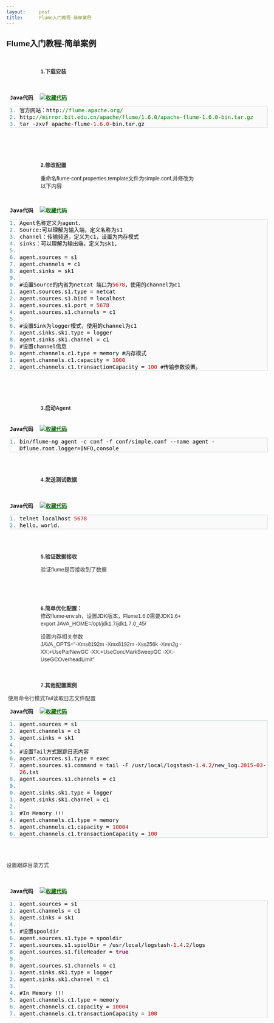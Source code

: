 ```yaml
---
layout:     post
title:      Flume入门教程-简单案例
---
```

<div id="article_content" class="article_content clearfix csdn-tracking-statistics" data-pid="blog" data-mod="popu_307" data-dsm="post">
								            <link rel="stylesheet" href="https://csdnimg.cn/release/phoenix/template/css/ck_htmledit_views-f76675cdea.css">
						<div class="htmledit_views" id="content_views">
                
<h2 style="line-height:1.5em;font-family:Helvetica, Tahoma, Arial, sans-serif;">
<strong>Flume入门教程-简单案例</strong></h2>
<p style="font-family:Helvetica, Tahoma, Arial, sans-serif;font-size:14px;">
 </p>
<p style="margin-left:90px;font-size:14px;color:rgb(51,51,51);font-family:Arial, sans-serif;line-height:20px;">
<strong>1.下载安装</strong></p>
<p style="margin-left:90px;font-size:14px;color:rgb(51,51,51);font-family:Arial, sans-serif;line-height:20px;">
 </p>
<div class="dp-highlighter" style="font-family:Monaco, 'DejaVu Sans Mono', 'Bitstream Vera Sans Mono', Consolas, 'Courier New', monospace;width:679px;overflow:auto;margin-left:9px;">
<div class="bar">
<div class="tools" style="font-weight:bold;">Java代码  <a title="收藏这段代码" style="color:rgb(0,102,0);text-decoration:underline;"><img class="star" src="http://corejava2008.iteye.com/images/icon_star.png" alt="收藏代码" style="border:0px;"></a></div>
</div>
<ol start="1" class="dp-j" style="font-size:1em;line-height:1.4em;border:1px solid rgb(209,215,220);color:rgb(43,145,175);"><li style="font-size:1em;border-left:1px solid rgb(209,215,220);background-color:rgb(250,250,250);line-height:18px;">
<span style="color:#000000;">官方网站：http:<span class="comment" style="color:rgb(0,130,0);border:0px;">//flume.apache.org/</span>  </span></li><li style="font-size:1em;border-left:1px solid rgb(209,215,220);background-color:rgb(250,250,250);line-height:18px;">
<span style="color:#000000;">http:<span class="comment" style="color:rgb(0,130,0);border:0px;">//mirror.bit.edu.cn/apache/flume/1.6.0/apache-flume-1.6.0-bin.tar.gz</span>  </span></li><li style="font-size:1em;border-left:1px solid rgb(209,215,220);background-color:rgb(250,250,250);line-height:18px;">
<span style="color:#000000;">tar -zxvf apache-flume-<span class="number" style="color:rgb(192,0,0);">1.6</span>.<span class="number" style="color:rgb(192,0,0);">0</span>-bin.tar.gz  </span></li></ol></div>
<p style="font-family:Helvetica, Tahoma, Arial, sans-serif;font-size:14px;">
 </p>
<p style="font-family:Helvetica, Tahoma, Arial, sans-serif;font-size:14px;">
 </p>
<p style="margin-left:90px;font-size:14px;color:rgb(51,51,51);font-family:Arial, sans-serif;line-height:20px;">
<strong>2.修改配置</strong></p>
<p style="margin-left:90px;font-family:Helvetica, Tahoma, Arial, sans-serif;font-size:14px;">
重命名flume-conf.properties.template文件为simple.conf,并修改为以下内容</p>
<p style="margin-left:90px;font-family:Helvetica, Tahoma, Arial, sans-serif;font-size:14px;">
 </p>
<div class="dp-highlighter" style="font-family:Monaco, 'DejaVu Sans Mono', 'Bitstream Vera Sans Mono', Consolas, 'Courier New', monospace;width:679px;overflow:auto;margin-left:9px;">
<div class="bar">
<div class="tools" style="font-weight:bold;">Java代码  <a title="收藏这段代码" style="color:rgb(0,102,0);text-decoration:underline;"><img class="star" src="http://corejava2008.iteye.com/images/icon_star.png" alt="收藏代码" style="border:0px;"></a></div>
</div>
<ol start="1" class="dp-j" style="font-size:1em;line-height:1.4em;border:1px solid rgb(209,215,220);color:rgb(43,145,175);"><li style="font-size:1em;border-left:1px solid rgb(209,215,220);background-color:rgb(250,250,250);line-height:18px;">
<span style="color:#000000;">Agent名称定义为agent.   </span></li><li style="font-size:1em;border-left:1px solid rgb(209,215,220);background-color:rgb(250,250,250);line-height:18px;">
<span style="color:#000000;">Source:可以理解为输入端，定义名称为s1  </span></li><li style="font-size:1em;border-left:1px solid rgb(209,215,220);background-color:rgb(250,250,250);line-height:18px;">
<span style="color:#000000;">channel：传输频道，定义为c1，设置为内存模式  </span></li><li style="font-size:1em;border-left:1px solid rgb(209,215,220);background-color:rgb(250,250,250);line-height:18px;">
<span style="color:#000000;">sinks：可以理解为输出端，定义为sk1,  </span></li><li style="font-size:1em;border-left:1px solid rgb(209,215,220);background-color:rgb(250,250,250);line-height:18px;">
<span style="color:#000000;">  </span></li><li style="font-size:1em;border-left:1px solid rgb(209,215,220);background-color:rgb(250,250,250);line-height:18px;">
<span style="color:#000000;">agent.sources = s1    </span></li><li style="font-size:1em;border-left:1px solid rgb(209,215,220);background-color:rgb(250,250,250);line-height:18px;">
<span style="color:#000000;">agent.channels = c1  </span></li><li style="font-size:1em;border-left:1px solid rgb(209,215,220);background-color:rgb(250,250,250);line-height:18px;">
<span style="color:#000000;">agent.sinks = sk1  </span></li><li style="font-size:1em;border-left:1px solid rgb(209,215,220);background-color:rgb(250,250,250);line-height:18px;">
<span style="color:#000000;">  </span></li><li style="font-size:1em;border-left:1px solid rgb(209,215,220);background-color:rgb(250,250,250);line-height:18px;">
<span style="color:#000000;">#设置Source的内省为netcat 端口为<span class="number" style="color:rgb(192,0,0);">5678</span>，使用的channel为c1  </span></li><li style="font-size:1em;border-left:1px solid rgb(209,215,220);background-color:rgb(250,250,250);line-height:18px;">
<span style="color:#000000;">agent.sources.s1.type = netcat  </span></li><li style="font-size:1em;border-left:1px solid rgb(209,215,220);background-color:rgb(250,250,250);line-height:18px;">
<span style="color:#000000;">agent.sources.s1.bind = localhost  </span></li><li style="font-size:1em;border-left:1px solid rgb(209,215,220);background-color:rgb(250,250,250);line-height:18px;">
<span style="color:#000000;">agent.sources.s1.port = <span class="number" style="color:rgb(192,0,0);">5678</span>  </span></li><li style="font-size:1em;border-left:1px solid rgb(209,215,220);background-color:rgb(250,250,250);line-height:18px;">
<span style="color:#000000;">agent.sources.s1.channels = c1  </span></li><li style="font-size:1em;border-left:1px solid rgb(209,215,220);background-color:rgb(250,250,250);line-height:18px;">
<span style="color:#000000;">  </span></li><li style="font-size:1em;border-left:1px solid rgb(209,215,220);background-color:rgb(250,250,250);line-height:18px;">
<span style="color:#000000;">#设置Sink为logger模式，使用的channel为c1  </span></li><li style="font-size:1em;border-left:1px solid rgb(209,215,220);background-color:rgb(250,250,250);line-height:18px;">
<span style="color:#000000;">agent.sinks.sk1.type = logger  </span></li><li style="font-size:1em;border-left:1px solid rgb(209,215,220);background-color:rgb(250,250,250);line-height:18px;">
<span style="color:#000000;">agent.sinks.sk1.channel = c1  </span></li><li style="font-size:1em;border-left:1px solid rgb(209,215,220);background-color:rgb(250,250,250);line-height:18px;">
<span style="color:#000000;">#设置channel信息  </span></li><li style="font-size:1em;border-left:1px solid rgb(209,215,220);background-color:rgb(250,250,250);line-height:18px;">
<span style="color:#000000;">agent.channels.c1.type = memory #内存模式  </span></li><li style="font-size:1em;border-left:1px solid rgb(209,215,220);background-color:rgb(250,250,250);line-height:18px;">
<span style="color:#000000;">agent.channels.c1.capacity = <span class="number" style="color:rgb(192,0,0);">1000</span>     </span></li><li style="font-size:1em;border-left:1px solid rgb(209,215,220);background-color:rgb(250,250,250);line-height:18px;">
<span style="color:#000000;">agent.channels.c1.transactionCapacity = <span class="number" style="color:rgb(192,0,0);">100</span> #传输参数设置。  </span></li></ol></div>
<p style="margin-left:90px;font-family:Helvetica, Tahoma, Arial, sans-serif;font-size:14px;">
 </p>
<p style="font-family:Helvetica, Tahoma, Arial, sans-serif;font-size:14px;">
 </p>
<p style="margin-left:90px;font-size:14px;color:rgb(51,51,51);font-family:Arial, sans-serif;line-height:20px;">
<strong>3.启动Agent</strong><br><br></p>
<div class="dp-highlighter" style="font-family:Monaco, 'DejaVu Sans Mono', 'Bitstream Vera Sans Mono', Consolas, 'Courier New', monospace;width:679px;overflow:auto;margin-left:9px;">
<div class="bar">
<div class="tools" style="font-weight:bold;">Java代码  <a title="收藏这段代码" style="color:rgb(0,102,0);text-decoration:underline;"><img class="star" src="http://corejava2008.iteye.com/images/icon_star.png" alt="收藏代码" style="border:0px;"></a></div>
</div>
<ol start="1" class="dp-j" style="font-size:1em;line-height:1.4em;border:1px solid rgb(209,215,220);color:rgb(43,145,175);"><li style="font-size:1em;border-left:1px solid rgb(209,215,220);background-color:rgb(250,250,250);line-height:18px;">
<span style="color:#000000;">bin/flume-ng agent -c conf -f conf/simple.conf --name agent -Dflume.root.logger=INFO,console  </span></li></ol></div>
<p style="margin-left:90px;font-size:14px;color:rgb(51,51,51);font-family:Arial, sans-serif;line-height:20px;">
 </p>
<p style="margin-left:90px;font-size:14px;color:rgb(51,51,51);font-family:Arial, sans-serif;line-height:20px;">
<strong>4.发送测试数据</strong></p>
<p style="margin-left:90px;font-size:14px;color:rgb(51,51,51);font-family:Arial, sans-serif;line-height:20px;">
 </p>
<div class="dp-highlighter" style="font-family:Monaco, 'DejaVu Sans Mono', 'Bitstream Vera Sans Mono', Consolas, 'Courier New', monospace;width:679px;overflow:auto;margin-left:9px;">
<div class="bar">
<div class="tools" style="font-weight:bold;">Java代码  <a title="收藏这段代码" style="color:rgb(0,102,0);text-decoration:underline;"><img class="star" src="http://corejava2008.iteye.com/images/icon_star.png" alt="收藏代码" style="border:0px;"></a></div>
</div>
<ol start="1" class="dp-j" style="font-size:1em;line-height:1.4em;border:1px solid rgb(209,215,220);color:rgb(43,145,175);"><li style="font-size:1em;border-left:1px solid rgb(209,215,220);background-color:rgb(250,250,250);line-height:18px;">
<span style="color:#000000;">telnet localhost <span class="number" style="color:rgb(192,0,0);">5678</span>  </span></li><li style="font-size:1em;border-left:1px solid rgb(209,215,220);background-color:rgb(250,250,250);line-height:18px;">
<span style="color:#000000;">hello，world.  </span></li></ol></div>
<p style="margin-left:90px;font-size:14px;color:rgb(51,51,51);font-family:Arial, sans-serif;line-height:20px;">
 </p>
<p style="margin-left:90px;font-size:14px;color:rgb(51,51,51);font-family:Arial, sans-serif;line-height:20px;">
<strong>5.验证数据接收</strong></p>
<p style="margin-left:90px;font-size:14px;color:rgb(51,51,51);font-family:Arial, sans-serif;line-height:20px;">
验证flume是否接收到了数据</p>
<p style="margin-left:90px;font-size:14px;color:rgb(51,51,51);font-family:Arial, sans-serif;line-height:20px;">
 </p>
<p style="margin-left:90px;font-size:14px;color:rgb(51,51,51);font-family:Arial, sans-serif;line-height:20px;">
 </p>
<p style="margin-left:90px;font-size:14px;color:rgb(51,51,51);font-family:Arial, sans-serif;line-height:20px;">
<strong>6.简单优化配置：</strong><br>
修改flume-env.sh，设置JDK版本，Flume1.6.0需要JDK1.6+<br>
export JAVA_HOME=/opt/jdk1.7/jdk1.7.0_45/</p>
<p style="margin-left:90px;font-size:14px;color:rgb(51,51,51);font-family:Arial, sans-serif;line-height:20px;">
设置内存相关参数<br>
JAVA_OPTS="-Xms8192m -Xmx8192m -Xss256k -Xmn2g -XX:+UseParNewGC -XX:+UseConcMarkSweepGC -XX:-UseGCOverheadLimit"</p>
<p style="margin-left:90px;font-size:14px;color:rgb(51,51,51);font-family:Arial, sans-serif;line-height:20px;">
 </p>
<p style="margin-left:90px;font-size:14px;color:rgb(51,51,51);font-family:Arial, sans-serif;line-height:20px;">
<strong>7.其他配置案例</strong></p>
<p style="font-size:14px;color:rgb(51,51,51);font-family:Arial, sans-serif;line-height:20px;">
 使用命令行模式Tail读取日志文件配置</p>
<div class="dp-highlighter" style="font-family:Monaco, 'DejaVu Sans Mono', 'Bitstream Vera Sans Mono', Consolas, 'Courier New', monospace;width:679px;overflow:auto;margin-left:9px;">
<div class="bar">
<div class="tools" style="font-weight:bold;">Java代码  <a title="收藏这段代码" style="color:rgb(0,102,0);text-decoration:underline;"><img class="star" src="http://corejava2008.iteye.com/images/icon_star.png" alt="收藏代码" style="border:0px;"></a></div>
</div>
<ol start="1" class="dp-j" style="font-size:1em;line-height:1.4em;border:1px solid rgb(209,215,220);color:rgb(43,145,175);"><li style="font-size:1em;border-left:1px solid rgb(209,215,220);background-color:rgb(250,250,250);line-height:18px;">
<span style="color:#000000;">agent.sources = s1  </span></li><li style="font-size:1em;border-left:1px solid rgb(209,215,220);background-color:rgb(250,250,250);line-height:18px;">
<span style="color:#000000;">agent.channels = c1  </span></li><li style="font-size:1em;border-left:1px solid rgb(209,215,220);background-color:rgb(250,250,250);line-height:18px;">
<span style="color:#000000;">agent.sinks = sk1  </span></li><li style="font-size:1em;border-left:1px solid rgb(209,215,220);background-color:rgb(250,250,250);line-height:18px;">
<span style="color:#000000;">  </span></li><li style="font-size:1em;border-left:1px solid rgb(209,215,220);background-color:rgb(250,250,250);line-height:18px;">
<span style="color:#000000;">#设置Tail方式跟踪日志内容  </span></li><li style="font-size:1em;border-left:1px solid rgb(209,215,220);background-color:rgb(250,250,250);line-height:18px;">
<span style="color:#000000;">agent.sources.s1.type = exec  </span></li><li style="font-size:1em;border-left:1px solid rgb(209,215,220);background-color:rgb(250,250,250);line-height:18px;">
<span style="color:#000000;">agent.sources.s1.command = tail -F /usr/local/logstash-<span class="number" style="color:rgb(192,0,0);">1.4</span>.<span class="number" style="color:rgb(192,0,0);">2</span>/new_log.<span class="number" style="color:rgb(192,0,0);">2015</span>-<span class="number" style="color:rgb(192,0,0);">03</span>-<span class="number" style="color:rgb(192,0,0);">26</span>.txt   </span></li><li style="font-size:1em;border-left:1px solid rgb(209,215,220);background-color:rgb(250,250,250);line-height:18px;">
<span style="color:#000000;">agent.sources.s1.channels = c1  </span></li><li style="font-size:1em;border-left:1px solid rgb(209,215,220);background-color:rgb(250,250,250);line-height:18px;">
<span style="color:#000000;">  </span></li><li style="font-size:1em;border-left:1px solid rgb(209,215,220);background-color:rgb(250,250,250);line-height:18px;">
<span style="color:#000000;">agent.sinks.sk1.type = logger  </span></li><li style="font-size:1em;border-left:1px solid rgb(209,215,220);background-color:rgb(250,250,250);line-height:18px;">
<span style="color:#000000;">agent.sinks.sk1.channel = c1  </span></li><li style="font-size:1em;border-left:1px solid rgb(209,215,220);background-color:rgb(250,250,250);line-height:18px;">
<span style="color:#000000;">  </span></li><li style="font-size:1em;border-left:1px solid rgb(209,215,220);background-color:rgb(250,250,250);line-height:18px;">
<span style="color:#000000;">#In Memory !!!  </span></li><li style="font-size:1em;border-left:1px solid rgb(209,215,220);background-color:rgb(250,250,250);line-height:18px;">
<span style="color:#000000;">agent.channels.c1.type = memory  </span></li><li style="font-size:1em;border-left:1px solid rgb(209,215,220);background-color:rgb(250,250,250);line-height:18px;">
<span style="color:#000000;">agent.channels.c1.capacity = <span class="number" style="color:rgb(192,0,0);">10004</span>  </span></li><li style="font-size:1em;border-left:1px solid rgb(209,215,220);background-color:rgb(250,250,250);line-height:18px;">
<span style="color:#000000;">agent.channels.c1.transactionCapacity = <span class="number" style="color:rgb(192,0,0);">100</span>  </span></li></ol></div>
<p style="font-size:14px;color:rgb(51,51,51);font-family:Arial, sans-serif;line-height:20px;">
 </p>
<p style="font-size:14px;color:rgb(51,51,51);font-family:Arial, sans-serif;line-height:20px;">
设置跟踪目录方式</p>
<p style="font-size:14px;color:rgb(51,51,51);font-family:Arial, sans-serif;line-height:20px;">
 </p>
<div class="dp-highlighter" style="font-family:Monaco, 'DejaVu Sans Mono', 'Bitstream Vera Sans Mono', Consolas, 'Courier New', monospace;width:679px;overflow:auto;margin-left:9px;">
<div class="bar">
<div class="tools" style="font-weight:bold;">Java代码  <a title="收藏这段代码" style="color:rgb(0,102,0);text-decoration:underline;"><img class="star" src="http://corejava2008.iteye.com/images/icon_star.png" alt="收藏代码" style="border:0px;"></a></div>
</div>
<ol start="1" class="dp-j" style="font-size:1em;line-height:1.4em;border:1px solid rgb(209,215,220);color:rgb(43,145,175);"><li style="font-size:1em;border-left:1px solid rgb(209,215,220);background-color:rgb(250,250,250);line-height:18px;">
<span style="color:#000000;">agent.sources = s1  </span></li><li style="font-size:1em;border-left:1px solid rgb(209,215,220);background-color:rgb(250,250,250);line-height:18px;">
<span style="color:#000000;">agent.channels = c1  </span></li><li style="font-size:1em;border-left:1px solid rgb(209,215,220);background-color:rgb(250,250,250);line-height:18px;">
<span style="color:#000000;">agent.sinks = sk1  </span></li><li style="font-size:1em;border-left:1px solid rgb(209,215,220);background-color:rgb(250,250,250);line-height:18px;">
<span style="color:#000000;">  </span></li><li style="font-size:1em;border-left:1px solid rgb(209,215,220);background-color:rgb(250,250,250);line-height:18px;">
<span style="color:#000000;">#设置spooldir  </span></li><li style="font-size:1em;border-left:1px solid rgb(209,215,220);background-color:rgb(250,250,250);line-height:18px;">
<span style="color:#000000;">agent.sources.s1.type = spooldir  </span></li><li style="font-size:1em;border-left:1px solid rgb(209,215,220);background-color:rgb(250,250,250);line-height:18px;">
<span style="color:#000000;">agent.sources.s1.spoolDir = /usr/local/logstash-<span class="number" style="color:rgb(192,0,0);">1.4</span>.<span class="number" style="color:rgb(192,0,0);">2</span>/logs  </span></li><li style="font-size:1em;border-left:1px solid rgb(209,215,220);background-color:rgb(250,250,250);line-height:18px;">
<span style="color:#000000;">agent.sources.s1.fileHeader = <span class="keyword" style="color:rgb(127,0,85);font-weight:bold;">true</span>  </span></li><li style="font-size:1em;border-left:1px solid rgb(209,215,220);background-color:rgb(250,250,250);line-height:18px;">
<span style="color:#000000;">  </span></li><li style="font-size:1em;border-left:1px solid rgb(209,215,220);background-color:rgb(250,250,250);line-height:18px;">
<span style="color:#000000;">agent.sources.s1.channels = c1  </span></li><li style="font-size:1em;border-left:1px solid rgb(209,215,220);background-color:rgb(250,250,250);line-height:18px;">
<span style="color:#000000;">agent.sinks.sk1.type = logger  </span></li><li style="font-size:1em;border-left:1px solid rgb(209,215,220);background-color:rgb(250,250,250);line-height:18px;">
<span style="color:#000000;">agent.sinks.sk1.channel = c1  </span></li><li style="font-size:1em;border-left:1px solid rgb(209,215,220);background-color:rgb(250,250,250);line-height:18px;">
<span style="color:#000000;">  </span></li><li style="font-size:1em;border-left:1px solid rgb(209,215,220);background-color:rgb(250,250,250);line-height:18px;">
<span style="color:#000000;">#In Memory !!!  </span></li><li style="font-size:1em;border-left:1px solid rgb(209,215,220);background-color:rgb(250,250,250);line-height:18px;">
<span style="color:#000000;">agent.channels.c1.type = memory  </span></li><li style="font-size:1em;border-left:1px solid rgb(209,215,220);background-color:rgb(250,250,250);line-height:18px;">
<span style="color:#000000;">agent.channels.c1.capacity = <span class="number" style="color:rgb(192,0,0);">10004</span>  </span></li><li style="font-size:1em;border-left:1px solid rgb(209,215,220);background-color:rgb(250,250,250);line-height:18px;">
<span style="color:#000000;">agent.channels.c1.transactionCapacity = <span class="number" style="color:rgb(192,0,0);">100</span>  </span></li></ol></div>
<p style="font-size:14px;color:rgb(51,51,51);font-family:Arial, sans-serif;line-height:20px;">
 </p>
<div><br></div>
            </div>
                </div>